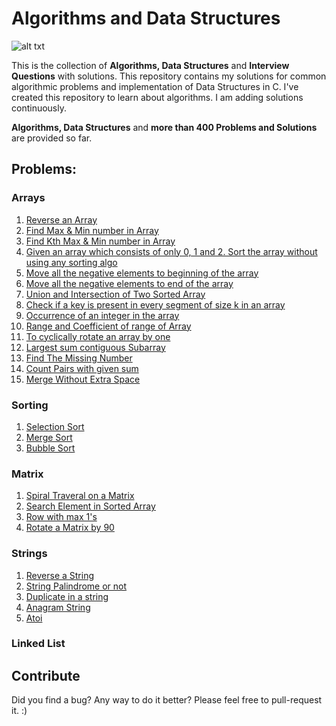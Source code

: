 # Algorithms and Data Structures

![alt txt](https://media.geeksforgeeks.org/wp-content/cdn-uploads/20190529171221/Learning-Data-Structures-and-Algorithms-is-Important1-1024x424.png)

This is the collection of **Algorithms, Data Structures** and **Interview Questions** with solutions.
This repository contains my solutions for common algorithmic problems and implementation of Data Structures in C.
I've created this repository to learn about algorithms. I am adding solutions continuously. 


**Algorithms,  Data Structures** and **more than 400 Problems and Solutions** are provided so far.

## Problems:
  
### Arrays

1) [Reverse an Array](https://github.com/lakshaygoyal425/DS-Algorithmic-Questions/blob/main/Reverse%20Array.cpp)
2) [Find Max & Min number in Array](https://github.com/lakshaygoyal425/DS-Algorithmic-Questions/blob/main/Max%20Min%20in%20Array.cpp)
3) [Find Kth Max & Min number in Array](https://github.com/lakshaygoyal425/DS-Algorithmic-Questions/blob/main/Max%20Min%20kth%20in%20Array.cpp)
4) [Given an array which consists of only 0, 1 and 2. Sort the array without using any sorting algo](https://github.com/lakshaygoyal425/DS-Algorithmic-Questions/blob/main/Sort%20of%20an%20Array%200%2C1%2C2.cpp)
5) [Move all the negative elements to beginning of the array](https://github.com/lakshaygoyal425/DS-Algorithmic-Questions/blob/main/Move%20negative%20elements%20to%20beginning.cpp)
6) [Move all the negative elements to end of the array](https://github.com/lakshaygoyal425/DS-Algorithmic-Questions/blob/main/Move%20negative%20elements%20to%20end.cpp)
7) [Union and Intersection of Two Sorted Array](https://github.com/lakshaygoyal425/DS-Algorithmic-Questions/blob/main/Union%20and%20Intersection%20of%20two%20sorted%20array.cpp)
8) [Check if a key is present in every segment of size k in an array](https://github.com/lakshaygoyal425/DS-Algorithmic-Questions/blob/main/Key%20present%20in%20every%20segment.cpp)
9) [Occurrence of an integer in the array](https://github.com/lakshaygoyal425/DS-Algorithmic-Questions/blob/main/Occurence%20of%20an%20Integer%20in%20an%20Array.cpp)
10) [Range and Coefficient of range of Array](https://github.com/lakshaygoyal425/DS-Algorithmic-Questions/blob/main/Range%20and%20Coefficient%20of%20range%20of%20Array.cpp)
11) [To cyclically rotate an array by one](https://github.com/lakshaygoyal425/DS-Algorithmic-Questions/blob/main/To%20cyclically%20rotate%20an%20array%20by%20one.cpp)
12) [Largest sum contiguous Subarray](https://github.com/lakshaygoyal425/DS-Algorithmic-Questions/blob/main/Largest%20sum%20contiguous%20Subarray.cpp)
13) [Find The Missing Number](https://github.com/lakshaygoyal425/DS-Algorithmic-Questions/blob/main/Find%20The%20Missing%20Number.cpp)
14) [Count Pairs with given sum](https://github.com/lakshaygoyal425/DS-Algorithmic-Questions/blob/main/Count%20Pairs%20with%20given%20sum.cpp)
15) [Merge Without Extra Space](https://github.com/lakshaygoyal425/DS-Algorithmic-Questions/blob/main/Merge%20Without%20Extra%20Space.cpp)

### Sorting

1) [Selection Sort](https://github.com/lakshaygoyal425/DS-Algorithmic-Questions/blob/main/Selection%20Sort.cpp)
2) [Merge Sort](https://github.com/lakshaygoyal425/DS-Algorithmic-Questions/blob/main/Merge%20Sort.cpp)
3) [Bubble Sort](https://github.com/lakshaygoyal425/DS-Algorithmic-Questions/blob/main/Bubble%20Sort.cpp)

### Matrix

1) [Spiral Traveral on a Matrix](https://github.com/lakshaygoyal425/DS-Algorithmic-Questions/blob/main/Spiral%20Traveral%20on%20a%20Matrix.cpp)
2) [Search Element in Sorted Array](https://github.com/lakshaygoyal425/DS-Algorithmic-Questions/blob/main/Search%20Element%20in%20Sorted%20Array.cpp)
3) [Row with max 1's](https://github.com/lakshaygoyal425/DS-Algorithmic-Questions/blob/main/Row%20with%20max%201's.cpp)
3) [Rotate a Matrix by 90](https://github.com/lakshaygoyal425/DS-Algorithmic-Questions/blob/main/Rotate%20a%20Matrix%20by%2090.cpp)


### Strings

1) [Reverse a String](https://github.com/lakshaygoyal425/DS-Algorithmic-Questions/blob/main/Reverse%20String.cpp)
2) [String Palindrome or not](https://github.com/lakshaygoyal425/DS-Algorithmic-Questions/blob/main/String%20Palindrome%20or%20not.cpp)
3) [Duplicate in a string](https://github.com/lakshaygoyal425/DS-Algorithmic-Questions/blob/main/Duplicate%20in%20a%20string.cpp)
4) [Anagram String](https://github.com/lakshaygoyal425/DS-Algorithmic-Questions/blob/main/Anagram%20String.cpp)
5) [Atoi](https://github.com/lakshaygoyal425/DS-Algorithmic-Questions/blob/main/Atoi.cpp)

### Linked List

## Contribute

Did you find a bug? Any way to do it better? Please feel free to pull-request it. :)
